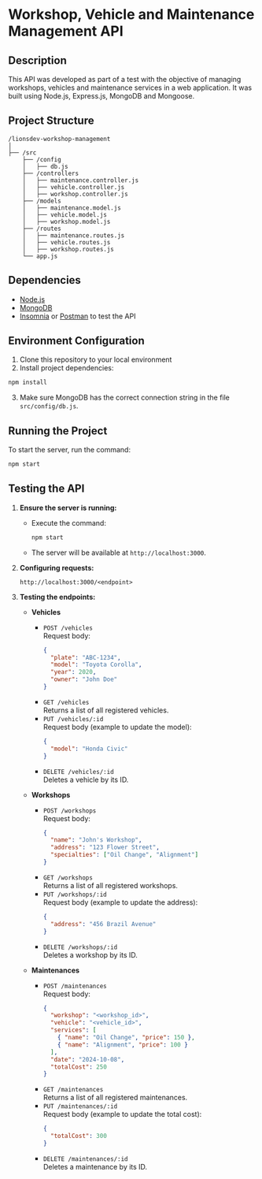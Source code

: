 # Workshop, Vehicle and Maintenance Management API

## Description
This API was developed as part of a test with the objective of managing workshops, vehicles and maintenance services in a web application. It was built using Node.js, Express.js, MongoDB and Mongoose.

## Project Structure
```plaintext
/lionsdev-workshop-management
│
├── /src
    ├── /config
    │   ├── db.js
    ├── /controllers
    │   ├── maintenance.controller.js
    │   ├── vehicle.controller.js
    │   ├── workshop.controller.js
    ├── /models
    │   ├── maintenance.model.js
    │   ├── vehicle.model.js
    │   ├── workshop.model.js
    ├── /routes
    │   ├── maintenance.routes.js
    │   ├── vehicle.routes.js
    │   ├── workshop.routes.js
    └── app.js
```

## Dependencies
- [Node.js](https://nodejs.org/)
- [MongoDB](https://www.mongodb.com/try/download/community)
- [Insomnia](https://insomnia.rest/download) or [Postman](https://www.postman.com/downloads/) to test the API

## Environment Configuration
1. Clone this repository to your local environment
2. Install project dependencies:
```bash
npm install
```
3. Make sure MongoDB has the correct connection string in the file `src/config/db.js`.

## Running the Project
To start the server, run the command:
```bash
npm start
```

## Testing the API

1. **Ensure the server is running:**
   - Execute the command:
     ```bash
     npm start
     ```
   - The server will be available at `http://localhost:3000`.

2. **Configuring requests:**
     ```
     http://localhost:3000/<endpoint>
     ```

3. **Testing the endpoints:**

   - **Vehicles**
     - `POST /vehicles`  
       Request body:
       ```json
       {
         "plate": "ABC-1234",
         "model": "Toyota Corolla",
         "year": 2020,
         "owner": "John Doe"
       }
       ```
     - `GET /vehicles`  
       Returns a list of all registered vehicles.
     - `PUT /vehicles/:id`  
       Request body (example to update the model):
       ```json
       {
         "model": "Honda Civic"
       }
       ```
     - `DELETE /vehicles/:id`  
       Deletes a vehicle by its ID.

   - **Workshops**
     - `POST /workshops`  
       Request body:
       ```json
       {
         "name": "John's Workshop",
         "address": "123 Flower Street",
         "specialties": ["Oil Change", "Alignment"]
       }
       ```
     - `GET /workshops`  
       Returns a list of all registered workshops.
     - `PUT /workshops/:id`  
       Request body (example to update the address):
       ```json
       {
         "address": "456 Brazil Avenue"
       }
       ```
     - `DELETE /workshops/:id`  
       Deletes a workshop by its ID.

   - **Maintenances**
     - `POST /maintenances`  
       Request body:
       ```json
       {
         "workshop": "<workshop_id>",
         "vehicle": "<vehicle_id>",
         "services": [
           { "name": "Oil Change", "price": 150 },
           { "name": "Alignment", "price": 100 }
         ],
         "date": "2024-10-08",
         "totalCost": 250
       }
       ```
     - `GET /maintenances`  
       Returns a list of all registered maintenances.
     - `PUT /maintenances/:id`  
       Request body (example to update the total cost):
       ```json
       {
         "totalCost": 300
       }
       ```
     - `DELETE /maintenances/:id`  
       Deletes a maintenance by its ID.